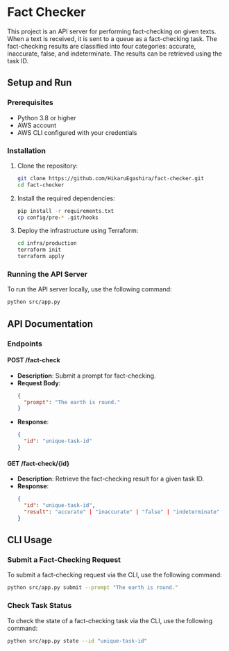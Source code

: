 # Fact Checker

This project is an API server for performing fact-checking on given texts. When a text is received, it is sent to a queue as a fact-checking task. The fact-checking results are classified into four categories: accurate, inaccurate, false, and indeterminate. The results can be retrieved using the task ID.

## Setup and Run

### Prerequisites

- Python 3.8 or higher
- AWS account
- AWS CLI configured with your credentials

### Installation

1. Clone the repository:
   ```sh
   git clone https://github.com/HikaruEgashira/fact-checker.git
   cd fact-checker
   ```

2. Install the required dependencies:
   ```sh
   pip install -r requirements.txt
   cp config/pre-* .git/hooks
   ```

3. Deploy the infrastructure using Terraform:
   ```sh
   cd infra/production
   terraform init
   terraform apply
   ```

### Running the API Server

To run the API server locally, use the following command:
```sh
python src/app.py
```

## API Documentation

### Endpoints

#### POST /fact-check

- **Description**: Submit a prompt for fact-checking.
- **Request Body**:
  ```json
  {
    "prompt": "The earth is round."
  }
  ```
- **Response**:
  ```json
  {
    "id": "unique-task-id"
  }
  ```

#### GET /fact-check/{id}

- **Description**: Retrieve the fact-checking result for a given task ID.
- **Response**:
  ```json
  {
    "id": "unique-task-id",
    "result": "accurate" | "inaccurate" | "false" | "indeterminate"
  }
  ```

## CLI Usage

### Submit a Fact-Checking Request

To submit a fact-checking request via the CLI, use the following command:
```sh
python src/app.py submit --prompt "The earth is round."
```

### Check Task Status

To check the state of a fact-checking task via the CLI, use the following command:
```sh
python src/app.py state --id "unique-task-id"
```
